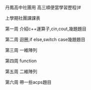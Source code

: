 丹鳳高中社團用
高三順便當學習歷程(#

上學期社團課課表

第一周
介紹c++運算子,cin,cout,幾題題目

第二周
迴圈,if else,switch case幾題題目

第三周
一維陣列

第四周
function

第五周
二維陣列

第六周
帶一些acps題目
